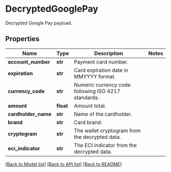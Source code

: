 # DecryptedGooglePay

Decrypted Google Pay payload.
## Properties
Name | Type | Description | Notes
------------ | ------------- | ------------- | -------------
**account_number** | **str** | Payment card number. | 
**expiration** | **str** | Card expiration date in MMYYYY format. | 
**currency_code** | **str** | Numeric currency code following ISO 4217 standards. | 
**amount** | **float** | Amount total. | 
**cardholder_name** | **str** | Name of the cardholder. | 
**brand** | **str** | Card brand. | 
**cryptogram** | **str** | The wallet cryptogram from the decrypted data. | 
**eci_indicator** | **str** | The ECI indicator from the decrypted data. | 

[[Back to Model list]](../README.md#documentation-for-models) [[Back to API list]](../README.md#documentation-for-api-endpoints) [[Back to README]](../README.md)


